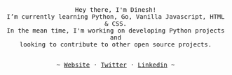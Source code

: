 

<p align="center">
   <samp><br>
   Hey there, I'm Dinesh!
   <br>
   I’m currently learning Python, Go, Vanilla Javascript, HTML & CSS.<br>
   In the mean time, I'm working on developing Python projects and<br> looking to contribute to other open source
   projects.
   <br>
   </samp><br>
<p align="center"><samp> ~
   <a href="">Website</a>
   ·
   <a href="https://x.com/K24Dinesh">Twitter</a>
   ·
   <a href="https://linkedin.com/in/kdinesh24">Linkedin</a>
   ~ </samp><br><br>
   
</p>
</p>

